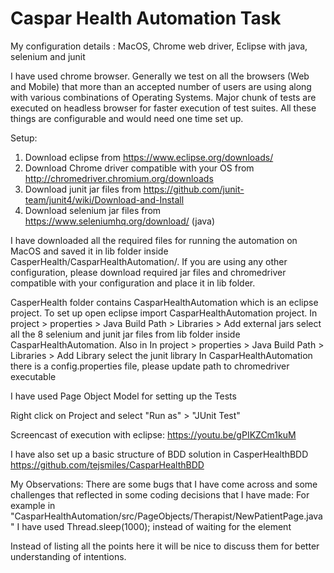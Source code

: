 # Caspar Health Automation Task

My configuration details : MacOS, Chrome web driver, Eclipse with java, selenium and junit

I have used chrome browser. Generally we test on all the browsers (Web and Mobile) that more than an accepted number of users are using along with various combinations of Operating Systems. Major chunk of tests are executed on headless browser for faster execution of test suites. All these things are configurable and would need one time set up.

Setup:
1. Download eclipse from https://www.eclipse.org/downloads/  
2. Download Chrome driver compatible with your OS from http://chromedriver.chromium.org/downloads
3. Download junit jar files from https://github.com/junit-team/junit4/wiki/Download-and-Install
4. Download selenium jar files from https://www.seleniumhq.org/download/ (java)

I have downloaded all the required files for running the automation on MacOS and saved it in lib folder inside CasperHealth/CasparHealthAutomation/. If you are using any other configuration, please download required jar files and chromedriver compatible with your configuration and place it in lib folder.

CasperHealth folder contains CasparHealthAutomation which is an eclipse project. To set up open eclipse import CasparHealthAutomation project. In project > properties > Java Build Path > Libraries > Add external jars select all the 8 selenium and junit jar files from lib folder inside CasparHealthAutomation. Also in In project > properties > Java Build Path > Libraries > Add Library select the junit library
In CasparHealthAutomation there is a config.properties file, please update path to chromedriver executable

I have used Page Object Model for setting up the Tests

Right click on Project and select "Run as" > "JUnit Test" 

Screencast of execution with eclipse: https://youtu.be/gPIKZCm1kuM


I have also set up a basic structure of BDD solution in CasperHealthBDD https://github.com/tejsmiles/CasparHealthBDD


My Observations:
There are some bugs that I have come across and some challenges that reflected in some coding decisions that I have made:
    For example in "CasparHealthAutomation/src/PageObjects/Therapist/NewPatientPage.java" I have used Thread.sleep(1000); instead of waiting for the element

Instead of listing all the points here it will be nice to discuss them for better understanding of intentions.

